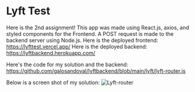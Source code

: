 # Lyft Test
Here is the 2nd assignment! This app was made using React.js, axios, and styled components for the Frontend. A POST request is made to the backend server using Node.js.
Here is the deployed frontend: https://lyfttest.vercel.app/
Here is the deployed backend: https://lyftbackend.herokuapp.com/

Here's the code for my solution and the backend: https://github.com/galosandoval/lyftbackend/blob/main/lyft/lyft-router.js

Below is a screen shot of my solution:
![Lyft-router](https://user-images.githubusercontent.com/65971577/123020639-73190f80-d387-11eb-9158-60d1c3467aea.png)


